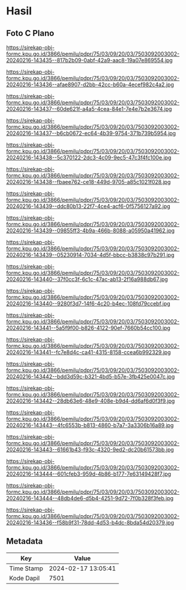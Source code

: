 # Hasil

## Foto C Plano

https://sirekap-obj-formc.kpu.go.id/3866/pemilu/pdpr/75/03/09/20/03/7503092003002-20240216-143435--817b2b09-0abf-42a9-aac8-19a07e869554.jpg

https://sirekap-obj-formc.kpu.go.id/3866/pemilu/pdpr/75/03/09/20/03/7503092003002-20240216-143436--afae8907-d2bb-42cc-b60a-4ecef982c4a2.jpg

https://sirekap-obj-formc.kpu.go.id/3866/pemilu/pdpr/75/03/09/20/03/7503092003002-20240216-143437--60de621f-a4a5-4cea-84e1-7e4e7b2e3674.jpg

https://sirekap-obj-formc.kpu.go.id/3866/pemilu/pdpr/75/03/09/20/03/7503092003002-20240216-143437--b6cb0672-ec64-4b39-9754-371b739b5954.jpg

https://sirekap-obj-formc.kpu.go.id/3866/pemilu/pdpr/75/03/09/20/03/7503092003002-20240216-143438--5c370122-2dc3-4c09-9ec5-47c3f4fc100e.jpg

https://sirekap-obj-formc.kpu.go.id/3866/pemilu/pdpr/75/03/09/20/03/7503092003002-20240216-143438--fbaee762-ce18-449d-9705-a85c1021f028.jpg

https://sirekap-obj-formc.kpu.go.id/3866/pemilu/pdpr/75/03/09/20/03/7503092003002-20240216-143439--ddc80b13-22f7-4ce4-acf6-0f5756127a92.jpg

https://sirekap-obj-formc.kpu.go.id/3866/pemilu/pdpr/75/03/09/20/03/7503092003002-20240216-143439--09855ff3-4b9a-466b-8088-a05950a41962.jpg

https://sirekap-obj-formc.kpu.go.id/3866/pemilu/pdpr/75/03/09/20/03/7503092003002-20240216-143439--05230914-7034-4d5f-bbcc-b3838c97b291.jpg

https://sirekap-obj-formc.kpu.go.id/3866/pemilu/pdpr/75/03/09/20/03/7503092003002-20240216-143440--37f0cc3f-6c1c-47ac-ab13-2f16a988db67.jpg

https://sirekap-obj-formc.kpu.go.id/3866/pemilu/pdpr/75/03/09/20/03/7503092003002-20240216-143440--9280f3d7-14f6-4c20-b4ec-108fd79ccebf.jpg

https://sirekap-obj-formc.kpu.go.id/3866/pemilu/pdpr/75/03/09/20/03/7503092003002-20240216-143441--5a5f9f00-b826-4122-90ef-7660b54cc100.jpg

https://sirekap-obj-formc.kpu.go.id/3866/pemilu/pdpr/75/03/09/20/03/7503092003002-20240216-143441--fc7e8d4c-ca41-4315-8158-ccea6b992329.jpg

https://sirekap-obj-formc.kpu.go.id/3866/pemilu/pdpr/75/03/09/20/03/7503092003002-20240216-143442--bdd3d59c-b321-4bd5-b57e-3fb425e0047c.jpg

https://sirekap-obj-formc.kpu.go.id/3866/pemilu/pdpr/75/03/09/20/03/7503092003002-20240216-143442--28db63e6-48e9-408e-b9d4-dd6af6d0f3f9.jpg

https://sirekap-obj-formc.kpu.go.id/3866/pemilu/pdpr/75/03/09/20/03/7503092003002-20240216-143443--4fc6553b-b813-4860-b7a7-3a3306b16a89.jpg

https://sirekap-obj-formc.kpu.go.id/3866/pemilu/pdpr/75/03/09/20/03/7503092003002-20240216-143443--61661b43-f93c-4320-9ed2-dc20b61573bb.jpg

https://sirekap-obj-formc.kpu.go.id/3866/pemilu/pdpr/75/03/09/20/03/7503092003002-20240216-143444--601cfeb3-959d-4b86-b177-7e63149428f7.jpg

https://sirekap-obj-formc.kpu.go.id/3866/pemilu/pdpr/75/03/09/20/03/7503092003002-20240216-143444--48db4de6-d5b4-4251-9d72-7f0b328f3feb.jpg

https://sirekap-obj-formc.kpu.go.id/3866/pemilu/pdpr/75/03/09/20/03/7503092003002-20240216-143436--f58b9f31-78dd-4d53-b4dc-8bda54d20379.jpg


## Metadata

| Key        | Value               |
| ---------- | ------------------- |
| Time Stamp | 2024-02-17 13:05:41 |
| Kode Dapil | 7501                |



